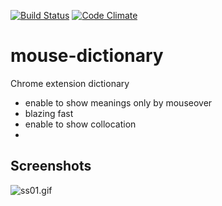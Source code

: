 [![Build Status](https://travis-ci.org/wtetsu/mouse-dictionary.svg?branch=master)](https://travis-ci.org/wtetsu/mouse-dictionary)
[![Code Climate](https://codeclimate.com/github/wtetsu/mouse-dictionary/badges/gpa.svg)](https://codeclimate.com/github/wtetsu/mouse-dictionary)
# mouse-dictionary

Chrome extension dictionary

* enable to show meanings only by mouseover
* blazing fast
* enable to show collocation
* 

## Screenshots
![ss01.gif](https://github.com/wtetsu/mouse-dictionary/blob/images/ss01.gif)

